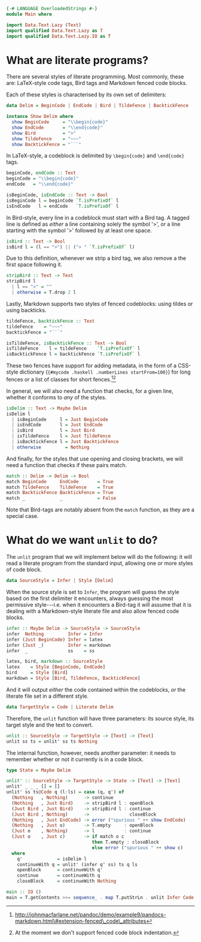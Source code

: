``` haskell
{-# LANGUAGE OverloadedStrings #-}
module Main where

import Data.Text.Lazy (Text)
import qualified Data.Text.Lazy as T
import qualified Data.Text.Lazy.IO as T
```

What are literate programs?
===========================

There are several styles of literate programming. Most commonly, these
are: LaTeX-style code tags, Bird tags and Markdown fenced code blocks.

Each of these styles is characterised by its own set of delimiters:

``` haskell
data Delim = BeginCode | EndCode | Bird | TildeFence | BacktickFence
```

``` haskell
instance Show Delim where
  show BeginCode     = "\\begin{code}"
  show EndCode       = "\\end{code}"
  show Bird          = ">"
  show TildeFence    = "~~~"
  show BacktickFence = "```"
```

In LaTeX-style, a codeblock is delimited by `\begin{code}` and
`\end{code}` tags.

``` haskell
beginCode, endCode :: Text
beginCode = "\\begin{code}"
endCode   = "\\end{code}"

isBeginCode, isEndCode :: Text -> Bool
isBeginCode l = beginCode `T.isPrefixOf` l
isEndCode   l = endCode   `T.isPrefixOf` l
```

In Bird-style, every line in a codeblock must start with a Bird tag. A
tagged line is defined as *either* a line containing solely the symbol
'\>', or a line starting with the symbol '\>' followed by at least one
space.

``` haskell
isBird :: Text -> Bool
isBird l = (l == ">") || ("> " `T.isPrefixOf` l)
```

Due to this definition, whenever we strip a bird tag, we also remove a
the first space following it.

``` haskell
stripBird :: Text -> Text
stripBird l
  | l == ">" = ""
  | otherwise = T.drop 2 l
```

Lastly, Markdown supports two styles of fenced codeblocks: using tildes
or using backticks.

``` haskell
tildeFence, backtickFence :: Text
tildeFence    = "~~~"
backtickFence = "```"

isTildeFence, isBacktickFence :: Text -> Bool
isTildeFence    l = tildeFence    `T.isPrefixOf` l
isBacktickFence l = backtickFence `T.isPrefixOf` l
```

These two fences have support for adding metadata, in the form of a
CSS-style dictionary (`{#mycode .haskell .numberLines startFrom=100}`)
for long fences or a list of classes for short fences.[^1][^2]

In general, we will also need a function that checks, for a given line,
whether it conforms to *any* of the styles.

``` haskell
isDelim :: Text -> Maybe Delim
isDelim l
  | isBeginCode     l = Just BeginCode
  | isEndCode       l = Just EndCode
  | isBird          l = Just Bird
  | isTildeFence    l = Just TildeFence
  | isBacktickFence l = Just BacktickFence
  | otherwise         = Nothing
```

And finally, for the styles that use opening and closing brackets, we
will need a function that checks if these pairs match.

``` haskell
match :: Delim -> Delim -> Bool
match BeginCode     EndCode       = True
match TildeFence    TildeFence    = True
match BacktickFence BacktickFence = True
match _             _             = False
```

Note that Bird-tags are notably absent from the `match` function, as
they are a special case.

What do we want `unlit` to do?
==============================

The `unlit` program that we will implement below will do the following:
it will read a literate program from the standard input, allowing one or
more styles of code block.

``` haskell
data SourceStyle = Infer | Style [Delim]
```

When the source style is set to `Infer`, the program will guess the
style based on the first delimiter it encounters, always guessing the
most permissive style---i.e. when it encounters a Bird-tag it will
assume that it is dealing with a Markdown-style literate file and also
allow fenced code blocks.

``` haskell
infer :: Maybe Delim -> SourceStyle -> SourceStyle
infer  Nothing         Infer = Infer
infer (Just BeginCode) Infer = latex
infer (Just _)         Infer = markdown
infer  _               ss    = ss
```

``` haskell
latex, bird, markdown :: SourceStyle
latex    = Style [BeginCode, EndCode]
bird     = Style [Bird]
markdown = Style [Bird, TildeFence, BacktickFence]
```

And it will output *either* the code contained within the codeblocks,
*or* the literate file set in a different style.

``` haskell
data TargetStyle = Code | Literate Delim
```

Therefore, the `unlit` function will have three parameters: its source
style, its target style and the text to convert.

``` haskell
unlit :: SourceStyle -> TargetStyle -> [Text] -> [Text]
unlit ss ts = unlit' ss ts Nothing
```

The internal function, however, needs another parameter: it needs to
remember whether or not it currently is in a code block.

``` haskell
type State = Maybe Delim
```

``` haskell
unlit' :: SourceStyle -> TargetStyle -> State -> [Text] -> [Text]
unlit' _ _ _ [] = []
unlit' ss ts@Code q (l:ls) = case (q, q') of
  (Nothing   , Nothing)      -> continue
  (Nothing   , Just Bird)    -> stripBird l : openBlock
  (Just Bird , Just Bird)    -> stripBird l : continue
  (Just Bird , Nothing)      ->               closeBlock
  (Nothing   , Just EndCode) -> error ("spurious " ++ show EndCode)
  (Nothing   , Just o)       -> T.empty     : openBlock
  (Just o    , Nothing)      -> l           : continue
  (Just o    , Just c)       -> if match o c
                                then T.empty : closeBlock
                                else error ("spurious " ++ show c)
  where
    q'             = isDelim l
    continueWith q = unlit' (infer q' ss) ts q ls
    openBlock      = continueWith q'
    continue       = continueWith q
    closeBlock     = continueWith Nothing
```

``` haskell
main :: IO ()
main = T.getContents >>= sequence_ . map T.putStrLn . unlit Infer Code . T.lines
```

[^1]: http://johnmacfarlane.net/pandoc/demo/example9/pandocs-markdown.html\#extension-fenced\_code\_attributes

[^2]: At the moment we don't support fenced code block indentation.
